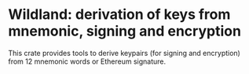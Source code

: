 # Wildland: derivation of keys from mnemonic, signing and encryption

This crate provides tools to derive keypairs (for signing and encryption)
from 12 mnemonic words or Ethereum signature.

